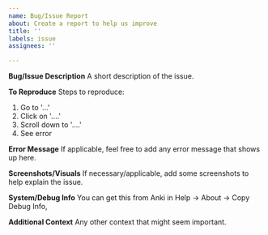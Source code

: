 ```yaml
---
name: Bug/Issue Report
about: Create a report to help us improve
title: ''
labels: issue
assignees: ''

---
```


**Bug/Issue Description**
A short description of the issue.

**To Reproduce**
Steps to reproduce:
1. Go to '...'
2. Click on '....'
3. Scroll down to '....'
4. See error

**Error Message**
If applicable, feel free to add any error message that shows up here.

**Screenshots/Visuals**
If necessary/applicable, add some screenshots to help explain the issue.

**System/Debug Info**
You can get this from Anki in Help -> About -> Copy Debug Info,

**Additional Context**
Any other context that might seem important.
